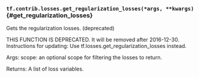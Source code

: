 ### `tf.contrib.losses.get_regularization_losses(*args, **kwargs)` {#get_regularization_losses}

Gets the regularization losses. (deprecated)

THIS FUNCTION IS DEPRECATED. It will be removed after 2016-12-30.
Instructions for updating:
Use tf.losses.get_regularization_losses instead.

  Args:
    scope: an optional scope for filtering the losses to return.

  Returns:
    A list of loss variables.

